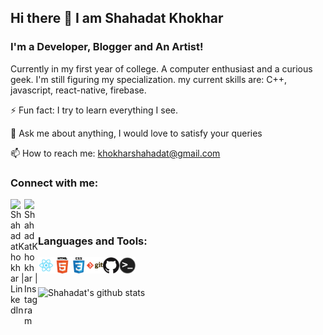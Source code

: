 ## Hi there 👋 I am Shahadat Khokhar
### I'm a Developer, Blogger and An Artist!

Currently in my first year of college. A computer enthusiast and a curious geek. 
I'm still figuring my specialization. my current skills are: C++, javascript, react-native, firebase.

⚡ Fun fact: I try to learn everything I see.

💬 Ask me about anything, I would love to satisfy your queries

📫 How to reach me: khokharshahadat@gmail.com

### Connect with me:

[<img align="left" alt="ShahadatKhokhar | LinkedIn" width="22px" src="https://cdn.jsdelivr.net/npm/simple-icons@v3/icons/linkedin.svg" />][linkedin]
[<img align="left" alt="ShahadatKhokhar | Instagram" width="22px" src="https://cdn.jsdelivr.net/npm/simple-icons@v3/icons/instagram.svg" />][instagram]

<br />
<br />

### Languages and Tools:

<img align="left" alt="React" width="26px" src="https://raw.githubusercontent.com/github/explore/80688e429a7d4ef2fca1e82350fe8e3517d3494d/topics/react-native/react-native.png" />
<img align="left" alt="HTML5" width="26px" src="https://raw.githubusercontent.com/github/explore/80688e429a7d4ef2fca1e82350fe8e3517d3494d/topics/html/html.png" />
<img align="left" alt="CSS3" width="26px" src="https://raw.githubusercontent.com/github/explore/80688e429a7d4ef2fca1e82350fe8e3517d3494d/topics/css/css.png" />
<img align="left" alt="Git" width="26px" src="https://raw.githubusercontent.com/github/explore/80688e429a7d4ef2fca1e82350fe8e3517d3494d/topics/git/git.png" />
<img align="left" alt="GitHub" width="26px" src="https://raw.githubusercontent.com/github/explore/78df643247d429f6cc873026c0622819ad797942/topics/github/github.png" />
<img align="left" alt="Terminal" width="26px" src="https://raw.githubusercontent.com/github/explore/80688e429a7d4ef2fca1e82350fe8e3517d3494d/topics/terminal/terminal.png" />

<br />
<br />

![Shahadat's github stats](https://github-readme-stats.vercel.app/api?username=shahadatkhokhar&show_icons=true&theme=onedark)

<br />
<br />

[blog]: revisitedlife.blogspot.com/
[twitter]: https://twitter.com/KhokharShahadat
[instagram]: https://www.instagram.com/shahadat_khokhar/
[linkedin]:https://www.linkedin.com/in/md-shahadat-khokhar-97a721199/
